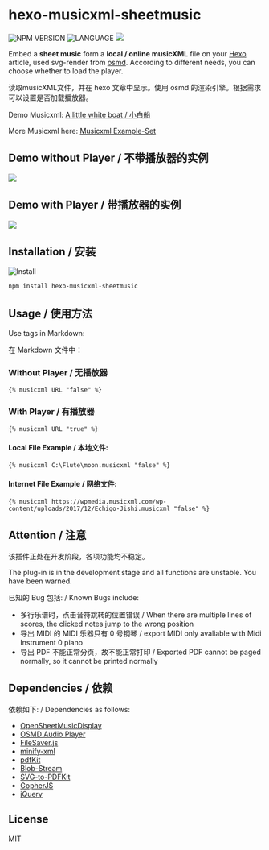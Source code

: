 # hexo-musicxml-sheetmusic

 ![NPM VERSION](https://img.shields.io/npm/v/hexo-musicxml-sheetmusic.svg) ![LANGUAGE](https://img.shields.io/badge/language-javascript-chocolate.svg) ![](https://img.shields.io/badge/license-MIT-deepskyblue.svg)

Embed a **sheet music** form a **local / online musicXML** file on your [Hexo](https://hexo.io/) article, used svg-render from [osmd](https://github.com/opensheetmusicdisplay/opensheetmusicdisplay). According to different needs, you can choose whether to load the player.

读取musicXML文件，并在 hexo 文章中显示。使用 osmd 的渲染引擎。根据需求可以设置是否加载播放器。

Demo Musicxml: [A little white boat / 小白船](https://cdn.jsdelivr.net/npm/hexo-musicxml-sheetmusic@0.0.6/A_little_white_boat.musicxml)

More Musicxml here: [Musicxml Example-Set](https://www.musicxml.com/music-in-musicxml/example-set/)

## Demo without Player / 不带播放器的实例

![](https://s1.ax1x.com/2020/08/26/d22BwR.png)

## Demo with Player / 带播放器的实例

![](https://s1.ax1x.com/2020/08/26/d22dOJ.png)

## Installation / 安装
![Install](https://nodei.co/npm/hexo-musicxml-sheetmusic.png?downloads=true&downloadRank=true&stars=true)

```bash
npm install hexo-musicxml-sheetmusic
```

## Usage / 使用方法

Use tags in Markdown:

在 Markdown 文件中：

### Without Player / 无播放器
```
{% musicxml URL "false" %}
```

### With Player / 有播放器
```
{% musicxml URL "true" %}
```

#### Local File Example / 本地文件:

```
{% musicxml C:\Flute\moon.musicxml "false" %}
```

#### Internet File Example / 网络文件:

```
{% musicxml https://wpmedia.musicxml.com/wp-content/uploads/2017/12/Echigo-Jishi.musicxml "false" %}
```

## Attention / 注意

该插件正处在开发阶段，各项功能均不稳定。 

The plug-in is in the development stage and all functions are unstable. You have been warned.

已知的 Bug 包括: / Known Bugs include:
- 多行乐谱时，点击音符跳转的位置错误 / When there are multiple lines of scores, the clicked notes jump to the wrong position
- 导出 MIDI 的 MIDI 乐器只有 0 号钢琴 / export MIDI only avaliable with Midi Instrument 0 piano 
- 导出 PDF 不能正常分页，故不能正常打印 / Exported PDF cannot be paged normally, so it cannot be printed normally

## Dependencies / 依赖
依赖如下: / Dependencies as follows:
- [OpenSheetMusicDisplay](https://github.com/opensheetmusicdisplay/opensheetmusicdisplay)
- [OSMD Audio Player](https://github.com/jimutt/osmd-audio-player)
- [FileSaver.js](https://github.com/eligrey/FileSaver.js/)
- [minify-xml](https://www.npmjs.com/package/minify-xml)
- [pdfKit](https://github.com/foliojs/pdfkit)
- [Blob-Stream](https://github.com/devongovett/blob-stream)
- [SVG-to-PDFKit](https://github.com/alafr/SVG-to-PDFKit)
- [GopherJS](https://github.com/gopherjs/gopherjs)
- [jQuery](https://github.com/jquery/jquery)

## License

MIT